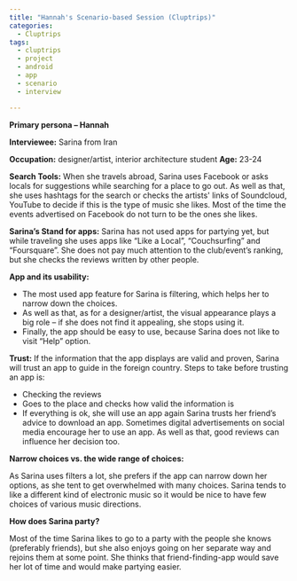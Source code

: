 ```yaml
---
title: "Hannah's Scenario-based Session (Cluptrips)"
categories:
  - Cluptrips
tags:
  - cluptrips
  - project
  - android
  - app
  - scenario
  - interview

---
```


**Primary persona – Hannah**


**Interviewee:** Sarina from Iran

**Occupation:** designer/artist, interior architecture student
**Age:** 23-24

**Search Tools:**
When she travels abroad, Sarina uses Facebook or asks locals for suggestions while searching for a place to go out. As well as that, she uses hashtags for the search or checks the artists' links of Soundcloud, YouTube to decide if this is the type of music she likes. Most of the time the events advertised on Facebook do not turn to be the ones she likes.

**Sarina’s Stand for apps:**
Sarina has not used apps for partying yet, but while traveling she uses apps like “Like a Local”, “Couchsurfing” and “Foursquare”. She does not pay much attention to the club/event’s ranking, but she checks the reviews written by other people.

**App and its usability:**
* The most used app feature for Sarina is filtering, which helps her to narrow down the choices.
* As well as that, as for a designer/artist, the visual appearance plays a big role – if she does not find it appealing, she stops using it.
* Finally, the app should be easy to use, because Sarina does not like to visit “Help” option.

**Trust:**
If the information that the app displays are valid and proven, Sarina will trust an app to guide in the foreign country. Steps to take before trusting an app is:
* Checking the reviews
* Goes to the place and checks how valid the information is
* If everything is ok, she will use an app again
Sarina trusts her friend’s advice to download an app. Sometimes digital advertisements on social media encourage her to use an app. As well as that, good reviews can influence her decision too.

**Narrow choices vs. the wide range of choices:**

As Sarina uses filters a lot, she prefers if the app can narrow down her options, as she tent to get overwhelmed with many choices. Sarina tends to like a different kind of electronic music so it would be nice to have few choices of various music directions.

**How does Sarina party?**

Most of the time Sarina likes to go to a party with the people she knows (preferably friends), but she also enjoys going on her separate way and rejoins them at some point. She thinks that friend-finding-app would save her lot of time and would make partying easier.
